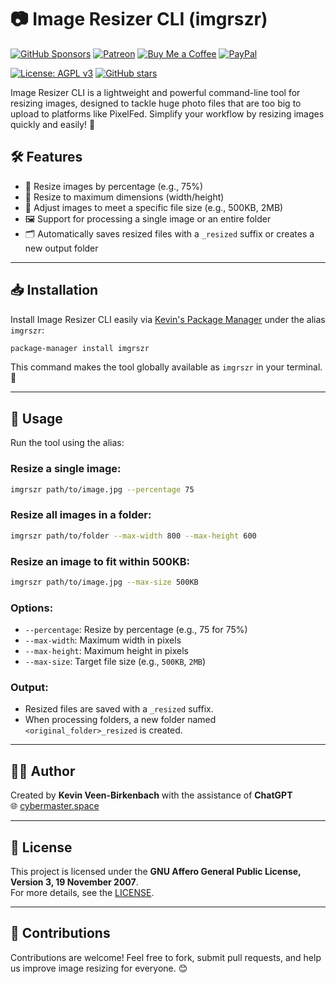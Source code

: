 # 📷 Image Resizer CLI (imgrszr)
[![GitHub Sponsors](https://img.shields.io/badge/Sponsor-GitHub%20Sponsors-blue?logo=github)](https://github.com/sponsors/kevinveenbirkenbach) [![Patreon](https://img.shields.io/badge/Support-Patreon-orange?logo=patreon)](https://www.patreon.com/c/kevinveenbirkenbach) [![Buy Me a Coffee](https://img.shields.io/badge/Buy%20me%20a%20Coffee-Funding-yellow?logo=buymeacoffee)](https://buymeacoffee.com/kevinveenbirkenbach) [![PayPal](https://img.shields.io/badge/Donate-PayPal-blue?logo=paypal)](https://s.veen.world/paypaldonate)


[![License: AGPL v3](https://img.shields.io/badge/License-AGPL%20v3-blue.svg)](https://www.gnu.org/licenses/agpl-3.0.en.html) [![GitHub stars](https://img.shields.io/github/stars/kevinveenbirkenbach/image-resizer-cli.svg?style=social)](https://github.com/kevinveenbirkenbach/image-resizer-cli/stargazers)

Image Resizer CLI is a lightweight and powerful command-line tool for resizing images, designed to tackle huge photo files that are too big to upload to platforms like PixelFed. Simplify your workflow by resizing images quickly and easily! 🚀

## 🛠 Features

- 🌟 Resize images by percentage (e.g., 75%)
- 📐 Resize to maximum dimensions (width/height)
- 💾 Adjust images to meet a specific file size (e.g., 500KB, 2MB)
- 🖼️ Support for processing a single image or an entire folder
- 🗂️ Automatically saves resized files with a `_resized` suffix or creates a new output folder

---

## 📥 Installation

Install Image Resizer CLI easily via [Kevin's Package Manager](https://github.com/kevinveenbirkenbach/package-manager) under the alias `imgrszr`:

```bash
package-manager install imgrszr
```

This command makes the tool globally available as `imgrszr` in your terminal. 🔧

---

## 🚀 Usage

Run the tool using the alias:

### Resize a single image:
```bash
imgrszr path/to/image.jpg --percentage 75
```

### Resize all images in a folder:
```bash
imgrszr path/to/folder --max-width 800 --max-height 600
```

### Resize an image to fit within 500KB:
```bash
imgrszr path/to/image.jpg --max-size 500KB
```

### Options:
- `--percentage`: Resize by percentage (e.g., 75 for 75%)
- `--max-width`: Maximum width in pixels
- `--max-height`: Maximum height in pixels
- `--max-size`: Target file size (e.g., `500KB`, `2MB`)

### Output:
- Resized files are saved with a `_resized` suffix.
- When processing folders, a new folder named `<original_folder>_resized` is created.

---

## 🧑‍💻 Author

Created by **Kevin Veen-Birkenbach** with the assistance of **ChatGPT**  
🌐 [cybermaster.space](https://cybermaster.space/)

---

## 📜 License

This project is licensed under the **GNU Affero General Public License, Version 3, 19 November 2007**.  
For more details, see the [LICENSE](https://www.gnu.org/licenses/agpl-3.0.en.html).

---

## 🤝 Contributions

Contributions are welcome! Feel free to fork, submit pull requests, and help us improve image resizing for everyone. 😊

